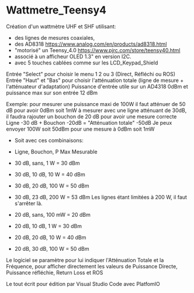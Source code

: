 # Wattmetre_Teensy4

Création d'un wattmètre UHF et SHF utilisant:
- des lignes de mesures coaxiales, 
- des AD8318 https://www.analog.com/en/products/ad8318.html
- "motorisé" un Teensy_4.0 https://www.pjrc.com/store/teensy40.html 
- associé à un afficheur OLED 1.3" en version I2C.
- avec 5 touches cablées comme sur les LCD_Keypad_Shield

Entrée "Select" pour choisir le menu 1 2 ou 3 (Direct, Réfléchi ou ROS)
Entrée "Haut" et "Bas" pour choisir l'atténuation totale (ligne de mesure + l'atténuateur d'adaptation)
Puissance d'entrée utile sur un AD4318 0dBm et puissance max sur son entrée 12 dBm

 Exemple: pour mesurer une puissance maxi de 100W il faut atténuer de 50 dB pour avoir 0dBm soit 1mW à mesurer
          avec une ligne atténuant de 30dB, il faudra rajouter un bouchon de 20 dB pour avoir une mesure correcte
          Ligne -30 dB + Bouchon -20dB   =   "Atténuation totale" -50dB
          Je peux envoyer 100W soit 50dBm pour une mesure à 0dBm soit 1mW
          
- Soit avec ces combinaisons:

-    Ligne,    Bouchon,    P Max Mesurable
-    30 dB,    sans,     1 W = 30 dBm
-    30 dB,    10 dB,   10 W = 40 dBm
-    30 dB,    20 dB,   100 W = 50 dBm
-    30 dB,    23 dB,   200 W = 53 dBm           Les lignes étant limitées à 200 W, il faut s'arrêter là.
 
-    20 dB,    sans,    100 mW = 20 dBm
-    20 dB,    10 dB,     1 W = 30 dBm
-    20 dB,    20 dB,    10 W = 40 dBm
-    20 dB,    30 dB,   100 W = 50 dBm 

Le logiciel se paramètre pour lui indiquer l'Atténuation Totale et la Fréquence, pour afficher directement les valeurs de 
  Puissance Directe,
  Puissance réfléchie, 
  Return Loss et ROS

Le tout écrit pour édition par Visual Studio Code avec PlatfomIO
